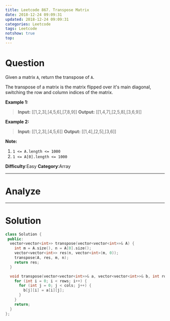 ```yaml
---
title: Leetcode 867. Transpose Matrix
date: 2018-12-24 09:09:31
updated: 2018-12-24 09:09:31
categories: Leetcode
tags: Leetcode
notshow: true
top:
---
```


# Question

Given a matrix  `A`, return the transpose of  `A`.

The transpose of a matrix is the matrix flipped over it's main diagonal, switching the row and column indices of the matrix.

**Example 1:**

> **Input:** [[1,2,3],[4,5,6],[7,8,9]]
> **Output:** [[1,4,7],[2,5,8],[3,6,9]]

**Example 2:**

> **Input:** [[1,2,3],[4,5,6]]
> **Output:** [[1,4],[2,5],[3,6]]

**Note:**

1. `1 <= A.length <= 1000`
2. `1 <= A[0].length <= 1000`

**Difficulty**:Easy
**Category**:Array

<!-- more -->

------------

# Analyze

------------

# Solution

```cpp
class Solution {
 public:
  vector<vector<int>> transpose(vector<vector<int>>& A) {
    int m = A.size(), n = A[0].size();
    vector<vector<int>> res(n, vector<int>(m, 0));
    transpose(A, res, m, n);
    return res;
  }

  void transpose(vector<vector<int>>& a, vector<vector<int>>& b, int rows, int cols) {
    for (int i = 0; i < rows; i++) {
      for (int j = 0; j < cols; j++) {
        b[j][i] = a[i][j];
      }
    }
    return;
  }
};
```
